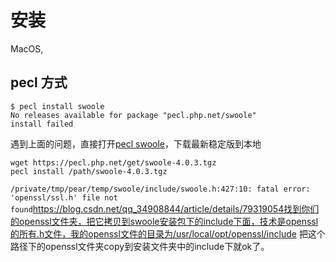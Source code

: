 # 安装

MacOS,

## pecl 方式

```shell
$ pecl install swoole
No releases available for package "pecl.php.net/swoole"
install failed
```

遇到上面的问题，直接打开[pecl swoole](https://pecl.php.net/package/swoole)，下载最新稳定版到本地

```shell
wget https://pecl.php.net/get/swoole-4.0.3.tgz
pecl install /path/swoole-4.0.3.tgz
```

`/private/tmp/pear/temp/swoole/include/swoole.h:427:10: fatal error: 'openssl/ssl.h' file not found`https://blog.csdn.net/qq_34908844/article/details/79319054找到你们的openssl文件夹，把它拷贝到swoole安装包下的include下面，技术是openssl的所有.h文件，我的openssl文件的目录为/usr/local/opt/openssl/include 把这个路径下的openssl文件夹copy到安装文件夹中的include下就ok了。